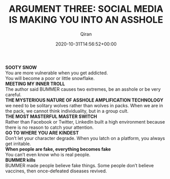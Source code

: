 ﻿---
title: 'ARGUMENT THREE: SOCIAL MEDIA IS MAKING YOU INTO AN ASSHOLE'
author: Qiran
type: post
date: 2020-10-31T14:56:52+00:00
aliases: ["/argument-three-social-media-is-making-you-into-an-asshole-2/"]
categories:
  - Ten Arguments for Deleting Your Social Media Accounts Right Now

---
**SOOTY SNOW**  
You are more vulnerable when you get addicted.  
You will become a poor or little snowflake.  
**MEETING MY INNER TROLL**  
The author said BUMMER causes two extremes, be an asshole or be very careful.  
**THE MYSTERIOUS NATURE OF ASSHOLE AMPLIFICATION TECHNOLOGY**  
we need to be solitary wolves rather than wolves in packs. When we are in the pack, we cannot think individuality, but in a group cult.  
**THE MOST MASTERFUL MASTER SWITCH**  
Rather than Facebook or Twitter, LinkedIn built a high environment because there is no reason to catch your attention.  
**GO TO WHERE YOU ARE KINDEST**  
Don&#8217;t let your character degrade. When you latch on a platform, you always get irritable.  
**When people are fake, everything becomes fake**  
You can&#8217;t even know who is real people.  
**BUMMER kills**  
BUMMER made people believe fake things. Some people don&#8217;t believe vaccines, then once-defeated diseases revived.
